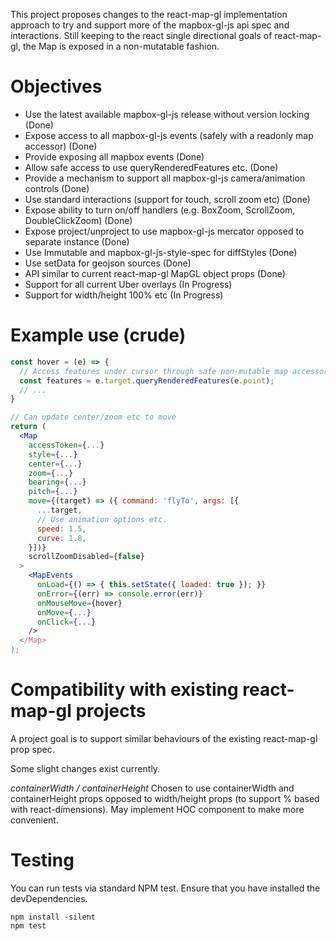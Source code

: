 This project proposes changes to the react-map-gl implementation approach to try
and support more of the mapbox-gl-js api spec and interactions. Still keeping
to the react single directional goals of react-map-gl, the Map is exposed in
a non-mutatable fashion.

# Objectives
* Use the latest available mapbox-gl-js release without version locking (Done)
* Expose access to all mapbox-gl-js events (safely with a readonly map accessor) (Done)
* Provide <MapEvents onLoad={...} onMove={...} /> exposing all mapbox events (Done)
* Allow safe access to use queryRenderedFeatures etc. (Done)
* Provide a mechanism to support all mapbox-gl-js camera/animation controls (Done)
* Use standard interactions (support for touch, scroll zoom etc) (Done)
* Expose ability to turn on/off handlers (e.g. BoxZoom, ScrollZoom, DoubleClickZoom) (Done)
* Expose project/unproject to use mapbox-gl-js mercator opposed to separate instance (Done)
* Use Immutable and mapbox-gl-js-style-spec for diffStyles (Done)
* Use setData for geojson sources (Done)
* API similar to current react-map-gl MapGL object props (Done)
* Support for all current Uber overlays (In Progress)
* Support for width/height 100% etc (In Progress)


# Example use (crude)

```jsx
const hover = (e) => {
  // Access features under cursor through safe non-mutable map accessor
  const features = e.target.queryRenderedFeatures(e.point);
  // ...
}

// Can update center/zoom etc to move
return (
  <Map
    accessToken={...}
    style={...}
    center={...}
    zoom={...}
    bearing={...}
    pitch={...}
    move={(target) => ({ command: 'flyTo', args: [{
      ...target,
      // Use animation options etc.
      speed: 1.5,
      curve: 1.8,
    }])}
    scrollZoomDisabled={false}
  >
    <MapEvents
      onLoad={() => { this.setState({ loaded: true }); }}
      onError={(err) => console.error(err)}
      onMouseMove={hover}
      onMove={...}
      onClick={...}
    />
  </Map>
);
```

# Compatibility with existing react-map-gl projects

A project goal is to support similar behaviours of the existing react-map-gl
prop spec.

Some slight changes exist currently.

*containerWidth / containerHeight*
Chosen to use containerWidth and containerHeight props opposed to width/height
props (to support % based with react-dimensions). May implement HOC component
to make more convenient.

# Testing

You can run tests via standard NPM test. Ensure that you have installed the
devDependencies.

```
npm install -silent
npm test
```
